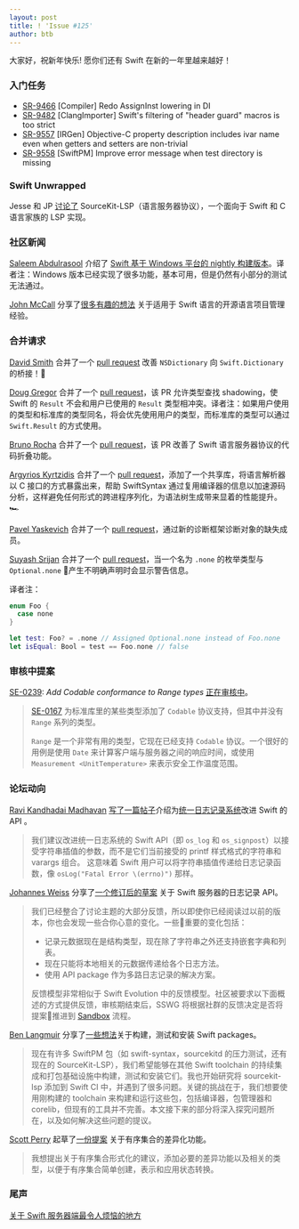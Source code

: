 ```yaml
---
layout: post
title: ! 'Issue #125'
author: btb
---
```


大家好，祝新年快乐! 愿你们还有 Swift 在新的一年里越来越好！

<!--excerpt-->

### 入门任务

- [SR-9466](https://bugs.swift.org/browse/SR-9466) [Compiler] Redo AssignInst lowering in DI
- [SR-9482](https://bugs.swift.org/browse/SR-9482) [ClangImporter] Swift's filtering of "header guard" macros is too strict
- [SR-9557](https://bugs.swift.org/browse/SR-9557) [IRGen] Objective-C property description includes ivar name even when getters and setters are non-trivial
- [SR-9558](https://bugs.swift.org/browse/SR-9558) [SwiftPM] Improve error message when test directory is missing

### Swift Unwrapped

Jesse 和 JP [讨论了](https://spec.fm/podcasts/swift-unwrapped/246766) SourceKit-LSP（语言服务器协议），一个面向于 Swift 和 C 语言家族的 LSP 实现。

### 社区新闻

[Saleem Abdulrasool](https://twitter.com/compnerd) 介绍了 [Swift 基于 Windows 平台的 nightly 构建版本](https://forums.swift.org/t/windows-nightlies/19174)。译者注：Windows 版本已经实现了很多功能，基本可用，但是仍然有小部分的测试无法通过。

[John McCall](https://twitter.com/pathofshrines) 分享了[很多有趣的想法](https://twitter.com/pathofshrines/status/1074382960420368384) 关于适用于 Swift 语言的开源语言项目管理经验。

### 合并请求

[David Smith](https://twitter.com/Catfish_Man) 合并了一个 [pull request](https://github.com/apple/swift/pull/21235) 改善 `NSDictionary` 向 `Swift.Dictionary` 的桥接！🎉

[Doug Gregor](https://twitter.com/dgregor79) 合并了一个 [pull request](https://github.com/apple/swift/pull/21370)，该 PR 允许类型查找 shadowing，使 Swift 的 `Result` 不会和用户已使用的 `Result` 类型相冲突。译者注：如果用户使用的类型和标准库的类型同名，将会优先使用用户的类型，而标准库的类型可以通过 `Swift.Result` 的方式使用。

[Bruno Rocha](https://twitter.com/rockthebruno) 合并了一个 [pull request](https://github.com/apple/sourcekit-lsp/pull/24)，该 PR 改善了 Swift 语言服务器协议的代码折叠功能。

[Argyrios Kyrtzidis](https://twitter.com/akyrtzi) 合并了一个 [pull request](https://github.com/apple/swift/pull/21762)，添加了一个共享库，将语言解析器以 C 接口的方式暴露出来，帮助 SwiftSyntax 通过复用编译器的信息以加速源码分析，这样避免任何形式的跨进程序列化，为语法树生成带来显着的性能提升。🏎

[Pavel Yaskevich](https://twitter.com/pyaskevich) 合并了一个 [pull request](https://github.com/apple/swift/pull/21756)，通过新的诊断框架诊断对象的缺失成员。

[Suyash Srijan](https://twitter.com/suyashsrijan) 合并了一个 [pull request](https://github.com/apple/swift/pull/21621)，当一个名为 `.none` 的枚举类型与 `Optional.none` 产生不明确声明时会显示警告信息。

译者注：
````swift
enum Foo {
  case none
}

let test: Foo? = .none // Assigned Optional.none instead of Foo.none
let isEqual: Bool = test == Foo.none // false
````

### 审核中提案

[SE-0239](https://github.com/apple/swift-evolution/blob/master/proposals/0239-codable-range.md): *Add Codable conformance to Range types* [正在审核中](https://forums.swift.org/t/se-0239-add-codable-conformance-to-range-types/18794)。

> [SE-0167](https://github.com/apple/swift-evolution/blob/master/proposals/0167-swift-encoders.md) 为标准库里的某些类型添加了 `Codable` 协议支持，但其中并没有 `Range` 系列的类型。
>
> `Range` 是一个非常有用的类型，它现在已经支持 `Codable` 协议。一个很好的用例是使用 `Date` 来计算客户端与服务器之间的响应时间，或使用 `Measurement <UnitTemperature>` 来表示安全工作温度范围。

### 论坛动向

[Ravi Kandhadai Madhavan](https://twitter.com/rkandhad) [写了一篇帖子](https://forums.swift.org/t/improving-os-log-using-custom-string-interpolation-and-compile-time-interpretation/18799)介绍为[统一日志记录系统](https://developer.apple.com/videos/play/wwdc2016/721/)改进 Swift 的 API 。

> 我们建议改进统一日志系统的 Swift API（即 `os_log` 和 `os_signpost`）以接受字符串插值的参数，而不是它们当前接受的 printf 样式格式的字符串和 varargs 组合。
> 这意味着 Swift 用户可以将字符串插值传递给日志记录函数，像 `osLog("Fatal Error \(errno)")` 那样。

[Johannes Weiss](https://twitter.com/johannesweiss) 分享了[一个修订后的草案](https://forums.swift.org/t/feedback-server-logging-api-with-revisions/19375) 关于 Swift 服务器的日志记录 API。

> 我们已经整合了讨论主题的大部分反馈，所以即使你已经阅读过以前的版本，你也会发现一些合你心意的变化。一些重要的变化包括：
>
> - 记录元数据现在是结构类型，现在除了字符串之外还支持嵌套字典和列表。
> - 现在只能将本地相关的元数据传递给各个日志方法。
> - 使用 API​​ package 作为多路日志记录的解决方案。
>
> 反馈模型非常相似于 Swift Evolution 中的反馈模型。社区被要求以下面概述的方式提供反馈，审核期结束后，SSWG 将根据社群的反馈决定是否将提案推进到 [Sandbox](https://github.com/swift-server/sswg/blob/master/process/incubation.md#process-diagram) 流程。

[Ben Langmuir](https://twitter.com/benlangmuir) 分享了[一些想法](https://forums.swift.org/t/rfc-building-swift-packages-in-build-script/18920)关于构建，测试和安装 Swift packages。

> 现在有许多 SwiftPM 包（如 swift-syntax，sourcekitd 的压力测试，还有现在的 SourceKit-LSP），我们希望能够在其他 Swift toolchain 的持续集成和打包基础设施中构建，测试和安装它们。我也开始研究将 sourcekit-lsp 添加到 Swift CI 中，并遇到了很多问题。关键的挑战在于，我们想要使用刚构建的 toolchain 来构建和运行这些包，包括编译器，包管理器和 corelib，但现有的工具并不完善。本文接下来的部分将深入探究问题所在，以及如何解决这些问题的提议。

[Scott Perry](https://twitter.com/numist) 起草了[一份提案](https://forums.swift.org/t/ordered-collection-diffing/18933) 关于有序集合的差异化功能。

> 我想提出关于有序集合形式化的建议，添加必要的差异功能以及相关的类型，以便于有序集合简单创建，表示和应用状态转换。

### 尾声

[关于 Swift 服务器端最令人烦恼的地方](https://twitter.com/jckarter/status/1075156018198265856)
